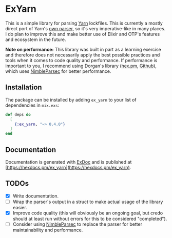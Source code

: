 # ExYarn

This is a simple library for parsing [Yarn](https://classic.yarnpkg.com/en/) lockfiles. This is currently a mostly direct port of Yarn's [own parser](https://github.com/yarnpkg/yarn/blob/master/src/lockfile/parse.js), so it's very imperative-like in many places. I do plan to improve this and make better use of Elixir and OTP's features and ecosystem in the future.

**Note on performance:** This library was built in part as a learning exercise and therefore does not necessarily apply the best possible practices and tools when it comes to code quality and performance. If performance is important to you, I recommend using Dorgan's library ([hex.pm](https://hex.pm/packages/yarn_parser), [Github](https://github.com/doorgan/yarn_parser)), which uses [NimbleParsec](https://hexdocs.pm/nimble_parsec/NimbleParsec.html) for better performance.

## Installation

The package can be installed by adding `ex_yarn` to your list of dependencies in `mix.exs`:

```elixir
def deps do
  [
    {:ex_yarn, "~> 0.4.0"}
  ]
end
```

## Documentation

Documentation is generated with [ExDoc](https://github.com/elixir-lang/ex_doc) and is published at [https://hexdocs.pm/ex_yarn](https://hexdocs.pm/ex_yarn).

## TODOs

- [x] Write documentation.
- [ ] Wrap the parser's output in a struct to make actual usage of the library easier.
- [x] Improve code quality (this will obviously be an ongoing goal, but credo should at least run without errors for this to be considered "completed").
- [ ] Consider using [NimbleParsec](https://hexdocs.pm/nimble_parsec/NimbleParsec.html) to replace the parser for better maintainability and performance.

